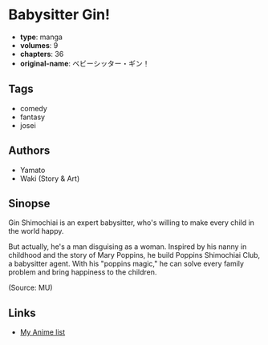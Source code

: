 # Babysitter Gin!

-   **type**: manga
-   **volumes**: 9
-   **chapters**: 36
-   **original-name**: ベビーシッター・ギン！

## Tags

-   comedy
-   fantasy
-   josei

## Authors

-   Yamato
-   Waki (Story & Art)

## Sinopse

Gin Shimochiai is an expert babysitter, who's willing to make every child in the world happy.

But actually, he's a man disguising as a woman. Inspired by his nanny in childhood and the story of Mary Poppins, he build Poppins Shimochiai Club, a babysitter agent. With his "poppins magic," he can solve every family problem and bring happiness to the children.

(Source: MU)

## Links

-   [My Anime list](https://myanimelist.net/manga/65959/Babysitter_Gin)
